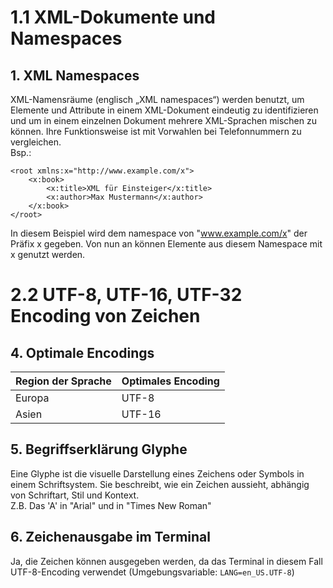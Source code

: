 # 1.1 XML-Dokumente und Namespaces

## 1. XML Namespaces
XML-Namensräume (englisch „XML namespaces“) werden benutzt, um Elemente und Attribute in einem XML-Dokument eindeutig zu identifizieren und um in einem einzelnen Dokument mehrere XML-Sprachen mischen zu können. Ihre Funktionsweise ist mit Vorwahlen bei Telefonnummern zu vergleichen. \
Bsp.: 
```
<root xmlns:x="http://www.example.com/x">
	<x:book>
		<x:title>XML für Einsteiger</x:title>
		<x:author>Max Mustermann</x:author>
	</x:book>
</root>
```
In diesem Beispiel wird dem namespace von "www.example.com/x" der Präfix x gegeben. Von nun an können Elemente aus diesem Namespace mit x genutzt werden.


# 2.2 UTF-8, UTF-16, UTF-32 Encoding von Zeichen

## 4. Optimale Encodings
| Region der Sprache | Optimales Encoding |
| ------------------ | ------------------ |
| Europa             | UTF-8              |
| Asien              | UTF-16             |

## 5. Begriffserklärung Glyphe
Eine Glyphe ist die visuelle Darstellung eines Zeichens oder Symbols in einem Schriftsystem. Sie beschreibt, wie ein Zeichen aussieht, abhängig von Schriftart, Stil und Kontext. \
Z.B. Das 'A' in "Arial" und in "Times New Roman"

## 6. Zeichenausgabe im Terminal
Ja, die Zeichen können ausgegeben werden, da das Terminal in diesem Fall UTF-8-Encoding verwendet (Umgebungsvariable: `LANG=en_US.UTF-8`)
